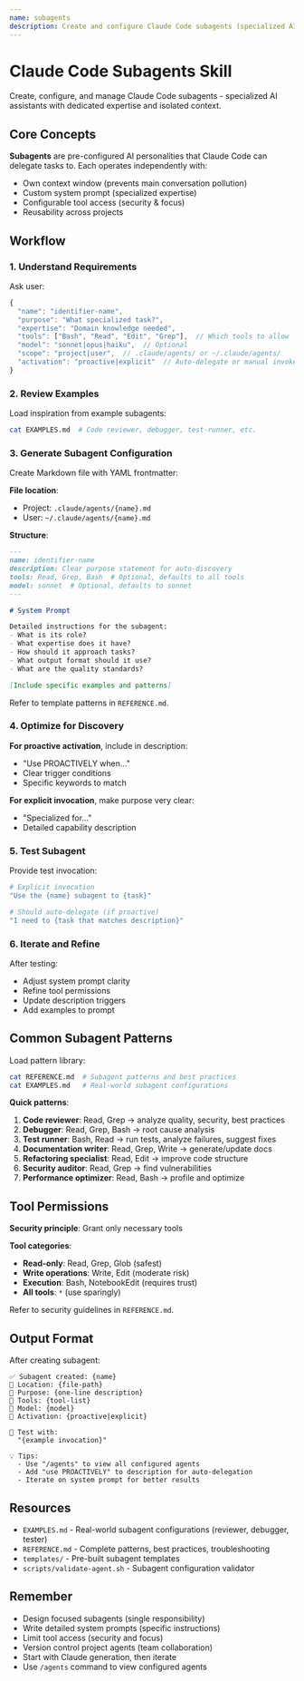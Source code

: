 ```yaml
---
name: subagents
description: Create and configure Claude Code subagents (specialized AI assistants with dedicated expertise). Use when: 1) User asks to create/configure a subagent or agent, 2) User mentions "subagent", "specialized agent", or task delegation, 3) User wants code review, debugging, testing, or specialized workflows, 4) User needs isolated context for specific tasks, 5) User wants to automate complex multi-step processes. Generates subagent configurations with best practices. (project)
---
```


# Claude Code Subagents Skill

Create, configure, and manage Claude Code subagents - specialized AI assistants with dedicated expertise and isolated context.

## Core Concepts

**Subagents** are pre-configured AI personalities that Claude Code can delegate tasks to. Each operates independently with:
- Own context window (prevents main conversation pollution)
- Custom system prompt (specialized expertise)
- Configurable tool access (security & focus)
- Reusability across projects

## Workflow

### 1. Understand Requirements

Ask user:
```javascript
{
  "name": "identifier-name",
  "purpose": "What specialized task?",
  "expertise": "Domain knowledge needed",
  "tools": ["Bash", "Read", "Edit", "Grep"],  // Which tools to allow
  "model": "sonnet|opus|haiku",  // Optional
  "scope": "project|user",  // .claude/agents/ or ~/.claude/agents/
  "activation": "proactive|explicit"  // Auto-delegate or manual invoke
}
```

### 2. Review Examples

Load inspiration from example subagents:
```bash
cat EXAMPLES.md  # Code reviewer, debugger, test-runner, etc.
```

### 3. Generate Subagent Configuration

Create Markdown file with YAML frontmatter:

**File location**:
- Project: `.claude/agents/{name}.md`
- User: `~/.claude/agents/{name}.md`

**Structure**:
```markdown
---
name: identifier-name
description: Clear purpose statement for auto-discovery
tools: Read, Grep, Bash  # Optional, defaults to all tools
model: sonnet  # Optional, defaults to sonnet
---

# System Prompt

Detailed instructions for the subagent:
- What is its role?
- What expertise does it have?
- How should it approach tasks?
- What output format should it use?
- What are the quality standards?

[Include specific examples and patterns]
```

Refer to template patterns in `REFERENCE.md`.

### 4. Optimize for Discovery

**For proactive activation**, include in description:
- "Use PROACTIVELY when..."
- Clear trigger conditions
- Specific keywords to match

**For explicit invocation**, make purpose very clear:
- "Specialized for..."
- Detailed capability description

### 5. Test Subagent

Provide test invocation:
```bash
# Explicit invocation
"Use the {name} subagent to {task}"

# Should auto-delegate (if proactive)
"I need to {task that matches description}"
```

### 6. Iterate and Refine

After testing:
- Adjust system prompt clarity
- Refine tool permissions
- Update description triggers
- Add examples to prompt

## Common Subagent Patterns

Load pattern library:
```bash
cat REFERENCE.md  # Subagent patterns and best practices
cat EXAMPLES.md   # Real-world subagent configurations
```

**Quick patterns**:
1. **Code reviewer**: Read, Grep → analyze quality, security, best practices
2. **Debugger**: Read, Grep, Bash → root cause analysis
3. **Test runner**: Bash, Read → run tests, analyze failures, suggest fixes
4. **Documentation writer**: Read, Grep, Write → generate/update docs
5. **Refactoring specialist**: Read, Edit → improve code structure
6. **Security auditor**: Read, Grep → find vulnerabilities
7. **Performance optimizer**: Read, Bash → profile and optimize

## Tool Permissions

**Security principle**: Grant only necessary tools

**Tool categories**:
- **Read-only**: Read, Grep, Glob (safest)
- **Write operations**: Write, Edit (moderate risk)
- **Execution**: Bash, NotebookEdit (requires trust)
- **All tools**: `*` (use sparingly)

Refer to security guidelines in `REFERENCE.md`.

## Output Format

After creating subagent:
```
✅ Subagent created: {name}
📄 Location: {file-path}
🎯 Purpose: {one-line description}
🔧 Tools: {tool-list}
🤖 Model: {model}
🚀 Activation: {proactive|explicit}

🧪 Test with:
  "{example invocation}"

💡 Tips:
  - Use "/agents" to view all configured agents
  - Add "use PROACTIVELY" to description for auto-delegation
  - Iterate on system prompt for better results
```

## Resources

- `EXAMPLES.md` - Real-world subagent configurations (reviewer, debugger, tester)
- `REFERENCE.md` - Complete patterns, best practices, troubleshooting
- `templates/` - Pre-built subagent templates
- `scripts/validate-agent.sh` - Subagent configuration validator

## Remember

- Design focused subagents (single responsibility)
- Write detailed system prompts (specific instructions)
- Limit tool access (security and focus)
- Version control project agents (team collaboration)
- Start with Claude generation, then iterate
- Use `/agents` command to view configured agents
